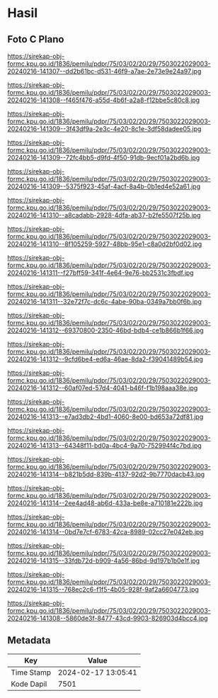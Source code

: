 # Hasil

## Foto C Plano

https://sirekap-obj-formc.kpu.go.id/1836/pemilu/pdpr/75/03/02/20/29/7503022029003-20240216-141307--dd2b61bc-d531-46f9-a7ae-2e73e9e24a97.jpg

https://sirekap-obj-formc.kpu.go.id/1836/pemilu/pdpr/75/03/02/20/29/7503022029003-20240216-141308--f465f476-a55d-4b6f-a2a8-f12bbe5c80c8.jpg

https://sirekap-obj-formc.kpu.go.id/1836/pemilu/pdpr/75/03/02/20/29/7503022029003-20240216-141309--3f43df9a-2e3c-4e20-8c1e-3df58dadee05.jpg

https://sirekap-obj-formc.kpu.go.id/1836/pemilu/pdpr/75/03/02/20/29/7503022029003-20240216-141309--72fc4bb5-d9fd-4f50-91db-9ecf01a2bd6b.jpg

https://sirekap-obj-formc.kpu.go.id/1836/pemilu/pdpr/75/03/02/20/29/7503022029003-20240216-141309--5375f923-45af-4acf-8a4b-0b1ed4e52a61.jpg

https://sirekap-obj-formc.kpu.go.id/1836/pemilu/pdpr/75/03/02/20/29/7503022029003-20240216-141310--a8cadabb-2928-4dfa-ab37-b2fe5507f25b.jpg

https://sirekap-obj-formc.kpu.go.id/1836/pemilu/pdpr/75/03/02/20/29/7503022029003-20240216-141310--8f105259-5927-48bb-95e1-c8a0d2bf0d02.jpg

https://sirekap-obj-formc.kpu.go.id/1836/pemilu/pdpr/75/03/02/20/29/7503022029003-20240216-141311--f27bff59-341f-4e64-9e76-bb2531c3fbdf.jpg

https://sirekap-obj-formc.kpu.go.id/1836/pemilu/pdpr/75/03/02/20/29/7503022029003-20240216-141311--32e72f7c-dc6c-4abe-90ba-0349a7bb0f6b.jpg

https://sirekap-obj-formc.kpu.go.id/1836/pemilu/pdpr/75/03/02/20/29/7503022029003-20240216-141312--69370800-2350-46bd-bdb4-ce1b866b1f66.jpg

https://sirekap-obj-formc.kpu.go.id/1836/pemilu/pdpr/75/03/02/20/29/7503022029003-20240216-141312--9cfd6be4-ed6a-46ae-8da2-f39041489b54.jpg

https://sirekap-obj-formc.kpu.go.id/1836/pemilu/pdpr/75/03/02/20/29/7503022029003-20240216-141312--60af07ed-57d4-4041-b46f-f1b198aaa38e.jpg

https://sirekap-obj-formc.kpu.go.id/1836/pemilu/pdpr/75/03/02/20/29/7503022029003-20240216-141313--e7ad3db2-4bd1-4060-8e00-bd653a72df81.jpg

https://sirekap-obj-formc.kpu.go.id/1836/pemilu/pdpr/75/03/02/20/29/7503022029003-20240216-141313--64348f11-bd0a-4bc4-9a70-752994f4c7bd.jpg

https://sirekap-obj-formc.kpu.go.id/1836/pemilu/pdpr/75/03/02/20/29/7503022029003-20240216-141314--b821b5dd-839b-4137-92d2-9b7770dacb43.jpg

https://sirekap-obj-formc.kpu.go.id/1836/pemilu/pdpr/75/03/02/20/29/7503022029003-20240216-141314--2ee4ad48-ab6d-433a-be8e-a710181e222b.jpg

https://sirekap-obj-formc.kpu.go.id/1836/pemilu/pdpr/75/03/02/20/29/7503022029003-20240216-141314--0bd7e7cf-6783-42ca-8989-02cc27e042eb.jpg

https://sirekap-obj-formc.kpu.go.id/1836/pemilu/pdpr/75/03/02/20/29/7503022029003-20240216-141315--33fdb72d-b909-4a56-86bd-9d197b1b0e1f.jpg

https://sirekap-obj-formc.kpu.go.id/1836/pemilu/pdpr/75/03/02/20/29/7503022029003-20240216-141315--768ec2c6-f1f5-4b05-928f-9af2a6604773.jpg

https://sirekap-obj-formc.kpu.go.id/1836/pemilu/pdpr/75/03/02/20/29/7503022029003-20240216-141308--5860de3f-8477-43cd-9903-826903d4bcc4.jpg


## Metadata

| Key        | Value               |
| ---------- | ------------------- |
| Time Stamp | 2024-02-17 13:05:41 |
| Kode Dapil | 7501                |



